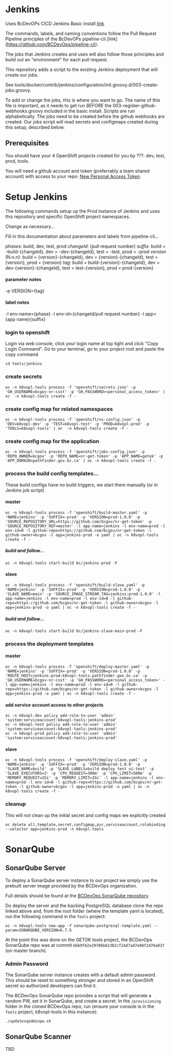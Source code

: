 # Jenkins

Uses BcDevOPs CICD Jenkins Basic install  [link](https://github.com/BCDevOps/openshift-components/tree/cvarjao-update-jenkins-basic/cicd/jenkins-basic)

The commands, labels, and naming conventions follow the Pull Request Pipeline principles of the BcDevOPs pipeline-cli [link] (https://github.com/BCDevOps/pipeline-cli).

The jobs that Jenkins creates and uses will also follow those principles and build out an "environment" for each pull request.

This repository adds a script to the existing Jenkins deployment that will create our jobs.

See tools/docker/contrib/jenkins/configuration/init.groovy.d/003-create-jobs.groovy.

To add or change the jobs, this is where you want to go.  The name of this file is important, as it needs to get run *BEFORE* the 003-register-github-webhooks.groovy included in the basic install.  Scripts are run alphabetically.  The jobs need to be created before the github webhooks are created.  Our jobs script will read secrets and configmaps created during this setup; described below.

## Prerequisites

You should have your 4 OpenShift projects created for you by ???: dev, test, prod, tools.

You will need a github account and token (preferrably a team shared account) with access to your repo: [New Personal Access Token](https://github.com/settings/tokens/new?scopes=repo,read:user,user:email,admin:repo_hook).

# Setup Jenkins

The following commands setup up the Prod instance of Jenkins and uses this repository and specific OpenShift project namespaces.

Change as necessary...

Fill in this documentation about parameters and labels from pipeline-cli...

*phases*: build, dev, test, prod
*changeId*: (pull request number)
*suffix*: build = -build-{changeId}, dev = -dev-{changeId}, test = -test, prod = -prod
*version* (N.n.n): build = {version}-{changeId}, dev = {version}-{changeId}, test = {version}, prod = {version}
*tag*: build = build-{version}-{changeId}, dev = dev-{version}-{changeId}, test = test-{version}, prod = prod-{version}

#### parameter notes
-p VERSION={tag}
#### label notes
-l env-name={phase}
-l env-id={changeId/pull request number}
-l app={app name}{suffix}

### login to openshift
Login via web console, click your login name at top tight and click "Copy Login Command".  Go to your terminal, go to your project root and paste the copy command.

```
cd tools/jenkins
```
### create secrets

```
oc -n k8vopl-tools process -f 'openshift/secrets.json' -p 'GH_USERNAME=bcgov-nr-csst' -p 'GH_PASSWORD=<personal_access_token>' | oc  -n k8vopl-tools create -f -
```

### create config map for related namespaces

```
oc -n k8vopl-tools process -f 'openshift/ns-config.json' -p 'DEV=k8vopl-dev' -p 'TEST=k8vopl-test' -p 'PROD=k8vopl-prod' -p 'TOOLS=k8vopl-tools' | oc  -n k8vopl-tools create -f -
```

### create config map for the application

```
oc -n k8vopl-tools process -f 'openshift/jobs-config.json' -p 'REPO_OWNER=bcgov' -p 'REPO_NAME=nr-get-token' -p 'APP_NAME=getok' -p 'APP_DOMAIN=pathfinder.gov.bc.ca' | oc -n k8vopl-tools create -f -
```


### process the build config templates...

These build configs have no build triggers, we start them manually (or in Jenkins job script)
#### master

```
oc -n k8vopl-tools process -f 'openshift/build-master.yaml' -p 'NAME=jenkins' -p 'SUFFIX=-prod' -p 'VERSION=prod-1.0.0' -p 'SOURCE_REPOSITORY_URL=https://github.com/bcgov/nr-get-token' -p 'SOURCE_REPOSITORY_REF=master' -l app-name=jenkins -l env-name=prod -l env-id=0 -l github-repo=https://github.com/bcgov/nr-get-token -l github-owner=bcgov -l app=jenkins-prod -o yaml | oc -n k8vopl-tools create -f -
```

##### build and follow...

```
oc -n k8vopl-tools start-build bc/jenkins-prod -F
```

#### slave

```
oc -n k8vopl-tools process -f 'openshift/build-slave.yaml' -p 'NAME=jenkins' -p 'SUFFIX=-prod' -p 'VERSION=prod-1.0.0' -p 'SLAVE_NAME=main' -p 'SOURCE_IMAGE_STREAM_TAG=jenkins:prod-1.0.0' -l app-name=jenkins -l env-name=prod -l env-id=0 -l github-repo=https://github.com/bcgov/nr-get-token -l github-owner=bcgov -l app=jenkins-prod -o yaml | oc -n k8vopl-tools create -f -
```

##### build and follow...

```
oc -n k8vopl-tools start-build bc/jenkins-slave-main-prod -F
```


### process the deployment templates

#### master

```
oc -n k8vopl-tools process -f 'openshift/deploy-master.yaml' -p 'NAME=jenkins' -p 'SUFFIX=-prod' -p 'VERSION=prod-1.0.0' -p 'ROUTE_HOST=jenkins-prod-k8vopl-tools.pathfinder.gov.bc.ca' -p 'GH_USERNAME=bcgov-nr-csst' -p 'GH_PASSWORD=<personal_access_token>' -l app-name=jenkins -l env-name=prod -l env-id=0 -l github-repo=https://github.com/bcgov/nr-get-token -l github-owner=bcgov -l app=jenkins-prod -o yaml | oc -n k8vopl-tools create -f -

```

#### add service account access to other projects

```
oc -n k8vopl-dev policy add-role-to-user 'admin' 'system:serviceaccount:k8vopl-tools:jenkins-prod'
oc -n k8vopl-test policy add-role-to-user 'admin' 'system:serviceaccount:k8vopl-tools:jenkins-prod'
oc -n k8vopl-prod policy add-role-to-user 'admin' 'system:serviceaccount:k8vopl-tools:jenkins-prod'
```

#### slave

```
oc -n k8vopl-tools process -f 'openshift/deploy-slave.yaml' -p 'NAME=jenkins' -p 'SUFFIX=-prod' -p 'VERSION=prod-1.0.0' -p 'SLAVE_NAME=build' -p 'SLAVE_LABELS=build deploy test ui-test' -p 'SLAVE_EXECUTORS=3' -p 'CPU_REQUEST=300m' -p 'CPU_LIMIT=500m' -p 'MEMORY_REQUEST=2Gi' -p 'MEMORY_LIMIT=2Gi' -l app-name=jenkins -l env-name=prod -l env-id=0 -l github-repo=https://github.com/bcgov/nr-get-token -l github-owner=bcgov -l app=jenkins-prod -o yaml | oc -n k8vopl-tools create -f -
```

### cleanup
This will not clean up the initial secret and config maps we explicitly created

```
oc delete all,template,secret,configmap,pvc,serviceaccount,rolebinding --selector app=jenkins-prod -n k8vopl-tools
```

# SonarQube

## SonarQube Server
To deploy a SonarQube server instance to our project we simply use the prebuilt server image provided by the BCDevOps organization.

Full details should be found at the [BCDevOps SonarQube repository](https://github.com/BCDevOps/sonarqube).

Do deploy the server and the backing PostgreSQL database clone the repo linked above and, from the root folder (where the template yaml is located), run the following command in the `Tools` project:

    oc -n k8vopl-tools new-app -f sonarqube-postgresql-template.yaml --param=SONARQUBE_VERSION=6.7.5

At the point this was done on the GETOK tools project, the BCDevOps SonarQube repo was at commit `bbb9f62e29706b61382cf24d7ad7e08f2476a01f` (on master branch).

### Admin Password
The SonarQube server instance creates with a default admin password. This should be reset to something stronger and stored in an OpenShift secret so authorized developers can find it.

The BCDevOps SonarQube repo provides a script that will generate a random PW, set it in SonarQube, and create a secret.
In the `/provisioning` folder in the cloned BCDevOps repo, run (ensure your console is in the `Tools` project, k8vopl-tools in this instance):

    ./updatesqadminpw.sh

## SonarQube Scanner
TBD
